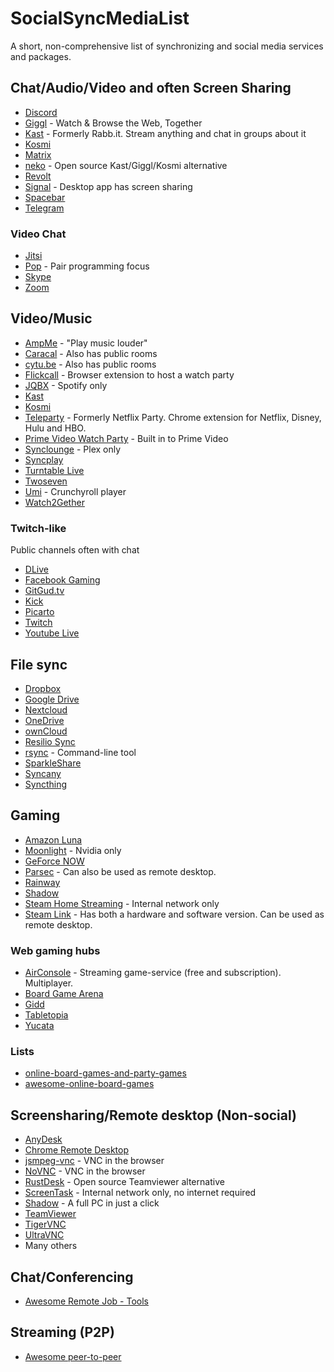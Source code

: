 # SocialSyncMediaList

A short, non-comprehensive list of synchronizing and social media services and packages.

## Chat/Audio/Video and often Screen Sharing

- [Discord](https://discordapp.com/)
- [Giggl](https://giggl.app/) - Watch & Browse the Web, Together
- [Kast](https://kast.gg/) - Formerly Rabb.it. Stream anything and chat in groups about it
- [Kosmi](https://kosmi.io)
- [Matrix](https://matrix.org/try-matrix/)
- [neko](https://github.com/m1k1o/neko) - Open source Kast/Giggl/Kosmi alternative
- [Revolt](https://revolt.chat)
- [Signal](https://signal.org) - Desktop app has screen sharing
- [Spacebar](https://github.com/spacebarchat/spacebarchat)
- [Telegram](https://telegram.org)

### Video Chat

- [Jitsi](https://jitsi.org/)
- [Pop](https://pop.com) - Pair programming focus
- [Skype](https://skype.com/)
- [Zoom](https://zoom.us/)

## Video/Music

- [AmpMe](https://www.ampme.com/) - "Play music louder" 
- [Caracal](https://caracal.club/) - Also has public rooms
- [cytu.be](https://cytu.be/) - Also has public rooms
- [Flickcall](https://www.flickcall.com/) - Browser extension to host a watch party
- [JQBX](https://www.jqbx.fm/) - Spotify only
- [Kast](https://kast.gg/)
- [Kosmi](https://kosmi.io)
- [Teleparty](https://www.netflixparty.com/) - Formerly Netflix Party. Chrome extension for Netflix, Disney, Hulu and HBO.
- [Prime Video Watch Party](https://www.amazon.com/adlp/watchparty) - Built in to Prime Video
- [Synclounge](https://synclounge.tv/) - Plex only
- [Syncplay](https://syncplay.pl/)
- [Turntable Live](https://turntablelive.com/)
- [Twoseven](https://twoseven.xyz/)
- [Umi](https://umi.party/) - Crunchyroll player
- [Watch2Gether](https://www.watch2gether.com/)

### Twitch-like
Public channels often with chat

- [DLive](https://dlive.tv)
- [Facebook Gaming](https://fb.gg)
- [GitGud.tv](https://gitgud.tv/)
- [Kick](https://kick.com/)
- [Picarto](https://picarto.tv)
- [Twitch](https://twitch.tv)
- [Youtube Live](https://www.youtube.com/results?sp=EgJAAQ%253D%253D)

## File sync

- [Dropbox](https://www.dropbox.com/)
- [Google Drive](https://www.google.com/drive/)
- [Nextcloud](https://nextcloud.com/)
- [OneDrive](https://onedrive.com/)
- [ownCloud](https://owncloud.org/)
- [Resilio Sync](https://www.resilio.com/individuals-sync/)
- [rsync](https://www.samba.org/rsync/) - Command-line tool
- [SparkleShare](http://sparkleshare.org/)
- [Syncany](https://www.syncany.org/)
- [Syncthing](https://syncthing.net/)

## Gaming

- [Amazon Luna](https://luna.amazon.com/)
- [Moonlight](https://moonlight-stream.org/) - Nvidia only
- [GeForce NOW](https://www.nvidia.com/en-us/geforce-now/)
- [Parsec](https://parsecgaming.com/) - Can also be used as remote desktop.
- [Rainway](https://rainway.com/)
- [Shadow](https://shadow.tech/)
- [Steam Home Streaming](https://store.steampowered.com/streaming/) - Internal network only
- [Steam Link](https://store.steampowered.com/steamlink/about/) - Has both a hardware and software version. Can be used as remote desktop.

### Web gaming hubs

- [AirConsole](https://www.airconsole.com/) - Streaming game-service (free and subscription). Multiplayer. 
- [Board Game Arena](https://en.boardgamearena.com)
- [Gidd](https://gidd.io)
- [Tabletopia](https://tabletopia.com)
- [Yucata](https://www.yucata.de/en)

### Lists
- [online-board-games-and-party-games](https://github.com/MatMoore/online-board-games-and-party-games)
- [awesome-online-board-games](https://github.com/flamableconcrete/awesome-online-board-games)

## Screensharing/Remote desktop (Non-social)

- [AnyDesk](https://anydesk.com/)
- [Chrome Remote Desktop](https://remotedesktop.google.com/)
- [jsmpeg-vnc](https://github.com/phoboslab/jsmpeg-vnc) - VNC in the browser
- [NoVNC](https://novnc.com/info.html) - VNC in the browser
- [RustDesk](https://github.com/rustdesk/rustdesk) - Open source Teamviewer alternative
- [ScreenTask](https://screentask.me/) - Internal network only, no internet required
- [Shadow](https://shadow.tech/) - A full PC in just a click
- [TeamViewer](https://www.teamviewer.com/)
- [TigerVNC](https://tigervnc.org/)
- [UltraVNC](https://uvnc.com/)
- Many others

## Chat/Conferencing

- [Awesome Remote Job - Tools](https://github.com/lukasz-madon/awesome-remote-job#tools)

## Streaming (P2P)

- [Awesome peer-to-peer](https://github.com/kgryte/awesome-peer-to-peer)
